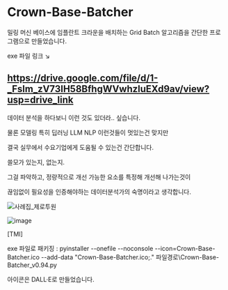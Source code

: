 # Crown-Base-Batcher
밀링 머신 베이스에 임플란트 크라운을 배치하는 Grid Batch 알고리즘을 간단한 프로그램으로 만들었습니다.


exe 파일 링크 ↘

https://drive.google.com/file/d/1-_Fslm_zV73IH58BfhgWVwhzluEXd9av/view?usp=drive_link
---
데이터 분석을 하다보니 이런 것도 있더라.. 싶습니다.

물론 모델링 특히 딥러닝 LLM NLP 이런것들이 멋있는건 맞지만

결국 실무에서 수요기업에게 도움될 수 있는건 간단합니다.

쓸모가 있는지, 없는지.

그걸 파악하고, 정량적으로 개선 가능한 요소를 특정해 개선해 나가는것이

끊임없이 필요성을 인증해야하는 데이터분석가의 숙명이라고 생각합니다.

![사례집_제로투원](https://github.com/teon-u/Crown-Base-Batcher/assets/89633138/1131b7fd-7f50-467c-97f5-14430fdc0e64)

![image](https://github.com/teon-u/Crown-Base-Batcher/assets/89633138/5c180ec9-c58a-415d-a8a5-4a74ab071452)

[TMI]


exe 파일로 패키징 : pyinstaller --onefile --noconsole --icon=Crown-Base-Batcher.ico --add-data "Crown-Base-Batcher.ico;." 파일경로\\Crown-Base-Batcher_v0.94.py


아이콘은 DALL·E로 만들었습니다.

